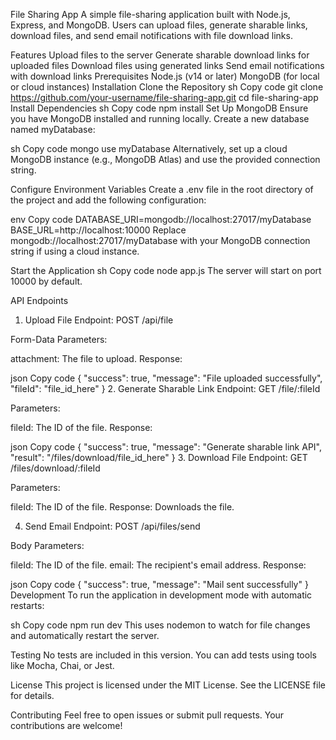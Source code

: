 File Sharing App
A simple file-sharing application built with Node.js, Express, and MongoDB. Users can upload files, generate sharable links, download files, and send email notifications with file download links.

Features
Upload files to the server
Generate sharable download links for uploaded files
Download files using generated links
Send email notifications with download links
Prerequisites
Node.js (v14 or later)
MongoDB (for local or cloud instances)
Installation
Clone the Repository
sh
Copy code
git clone https://github.com/your-username/file-sharing-app.git
cd file-sharing-app
Install Dependencies
sh
Copy code
npm install
Set Up MongoDB
Ensure you have MongoDB installed and running locally. Create a new database named myDatabase:

sh
Copy code
mongo
use myDatabase
Alternatively, set up a cloud MongoDB instance (e.g., MongoDB Atlas) and use the provided connection string.

Configure Environment Variables
Create a .env file in the root directory of the project and add the following configuration:

env
Copy code
DATABASE_URI=mongodb://localhost:27017/myDatabase
BASE_URL=http://localhost:10000
Replace mongodb://localhost:27017/myDatabase with your MongoDB connection string if using a cloud instance.

Start the Application
sh
Copy code
node app.js
The server will start on port 10000 by default.

API Endpoints
1. Upload File
Endpoint: POST /api/file

Form-Data Parameters:

attachment: The file to upload.
Response:

json
Copy code
{
  "success": true,
  "message": "File uploaded successfully",
  "fileId": "file_id_here"
}
2. Generate Sharable Link
Endpoint: GET /file/:fileId

Parameters:

fileId: The ID of the file.
Response:

json
Copy code
{
  "success": true,
  "message": "Generate sharable link API",
  "result": "/files/download/file_id_here"
}
3. Download File
Endpoint: GET /files/download/:fileId

Parameters:

fileId: The ID of the file.
Response: Downloads the file.

4. Send Email
Endpoint: POST /api/files/send

Body Parameters:

fileId: The ID of the file.
email: The recipient's email address.
Response:

json
Copy code
{
  "success": true,
  "message": "Mail sent successfully"
}
Development
To run the application in development mode with automatic restarts:

sh
Copy code
npm run dev
This uses nodemon to watch for file changes and automatically restart the server.

Testing
No tests are included in this version. You can add tests using tools like Mocha, Chai, or Jest.

License
This project is licensed under the MIT License. See the LICENSE file for details.

Contributing
Feel free to open issues or submit pull requests. Your contributions are welcome!

